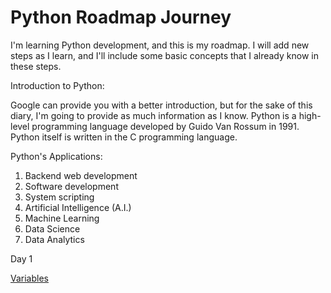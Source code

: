 # Python Roadmap Journey


I'm learning Python development, and this is my roadmap. I will add new steps as I learn, and I'll include some basic concepts that I already know in these steps.



    
Introduction to Python:

Google can provide you with a better introduction, but for the sake of this diary, I'm going to provide as much information as I know.
Python is a high-level programming language developed by Guido Van Rossum in 1991. Python itself is written in the C programming language.


Python's Applications:

1.    Backend web development
2.    Software development
3.    System scripting
4.    Artificial Intelligence (A.I.)
5.    Machine Learning
6.    Data Science
7.    Data Analytics



Day 1

[Variables](varible.ipynb)



